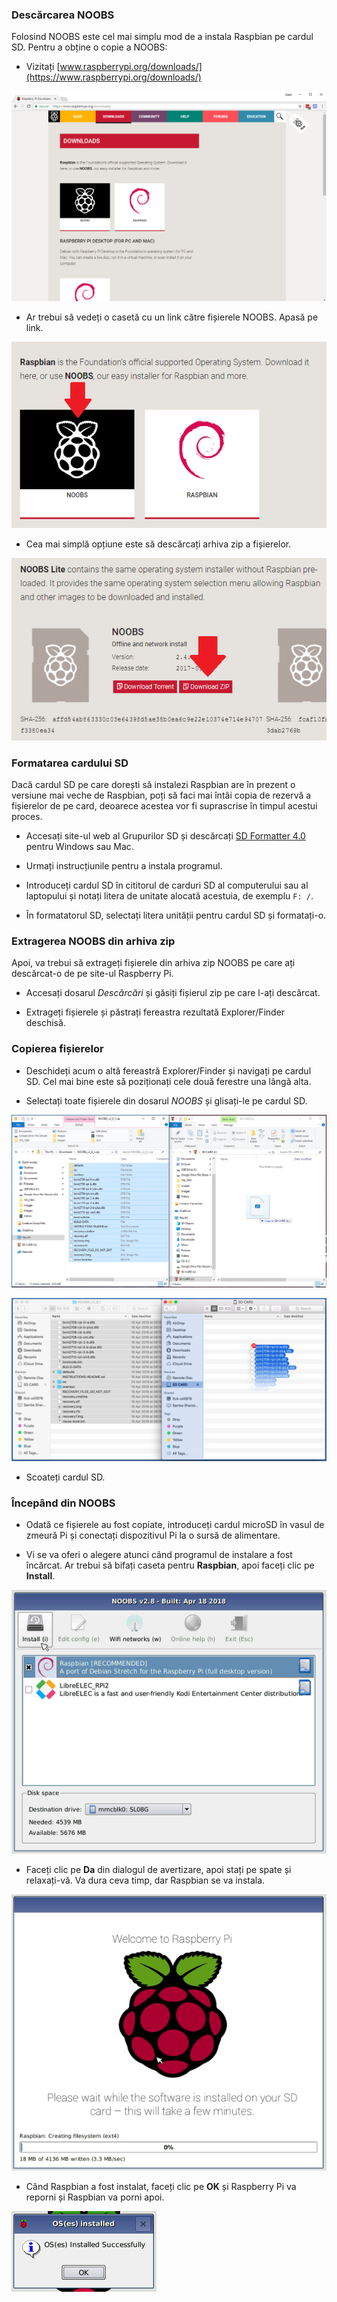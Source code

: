 ### Descărcarea NOOBS

Folosind NOOBS este cel mai simplu mod de a instala Raspbian pe cardul SD. Pentru a obține o copie a NOOBS:

+ Vizitați [www.raspberrypi.org/downloads/](https://www.raspberrypi.org/downloads/)

![Pagina de descărcări](images/downloads-page.png)

+ Ar trebui să vedeți o casetă cu un link către fișierele NOOBS. Apasă pe link.

![Faceți clic pe NOOBS](images/click-noobs.png)

+ Cea mai simplă opțiune este să descărcați arhiva zip a fișierelor.

![Descărcați zip](images/download-zip.png)

### Formatarea cardului SD

Dacă cardul SD pe care dorești să instalezi Raspbian are în prezent o versiune mai veche de Raspbian, poți să faci mai întâi copia de rezervă a fișierelor de pe card, deoarece acestea vor fi suprascrise în timpul acestui proces.

+ Accesați site-ul web al Grupurilor SD și descărcați [SD Formatter 4.0](https://www.sdcard.org/downloads/formatter_4/index.html) pentru Windows sau Mac.

+ Urmați instrucțiunile pentru a instala programul.

+ Introduceți cardul SD în cititorul de carduri SD al computerului sau al laptopului și notați litera de unitate alocată acestuia, de exemplu `F: /`.

+ În formatatorul SD, selectați litera unității pentru cardul SD și formatați-o.

### Extragerea NOOBS din arhiva zip

Apoi, va trebui să extrageți fișierele din arhiva zip NOOBS pe care ați descărcat-o de pe site-ul Raspberry Pi.

+ Accesați dosarul *Descărcări* și găsiți fișierul zip pe care l-ați descărcat.

+ Extrageți fișierele și păstrați fereastra rezultată Explorer/Finder deschisă.

### Copierea fișierelor

+ Deschideți acum o altă fereastră Explorer/Finder și navigați pe cardul SD. Cel mai bine este să poziționați cele două ferestre una lângă alta.

+ Selectați toate fișierele din dosarul *NOOBS* și glisați-le pe cardul SD.

![Windows copie](images/copy3.png)

![copie macos](images/macos_copy.png)

+ Scoateți cardul SD.

### Începând din NOOBS

+ Odată ce fișierele au fost copiate, introduceți cardul microSD în vasul de zmeură Pi și conectați dispozitivul Pi la o sursă de alimentare.

+ Vi se va oferi o alegere atunci când programul de instalare a fost încărcat. Ar trebui să bifați caseta pentru **Raspbian**, apoi faceți clic pe **Install**.

![instalare](images/install.png)

+ Faceți clic pe **Da** din dialogul de avertizare, apoi stați pe spate și relaxați-vă. Va dura ceva timp, dar Raspbian se va instala.

![Instalarea](images/installing.png)

+ Când Raspbian a fost instalat, faceți clic pe **OK** și Raspberry Pi va reporni și Raspbian va porni apoi.

![instalat](images/installed.png)